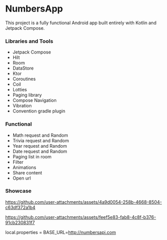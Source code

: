 # NumbersApp

This project is a fully functional Android app built entirely with Kotlin and Jetpack Compose. 

### Libraries and Tools

- Jetpack Compose
- Hilt
- Room
- DataStore
- Ktor
- Coroutines
- Coil
- Lotties
- Paging library
- Compose Navigation
- Vibration
- Convention gradle plugin

### Functional

- Math request and Random
- Trivia request and Random
- Year request and Random
- Date request and Random
- Paging list in room
- Filter
- Animations
- Share content
- Open url

### Showcase

https://github.com/user-attachments/assets/4a9d0054-258b-4668-8504-c63df372a1b4

https://github.com/user-attachments/assets/feef5e83-fab8-4c8f-b376-91cb230831f7


local.properties = BASE_URL=http://numbersapi.com
